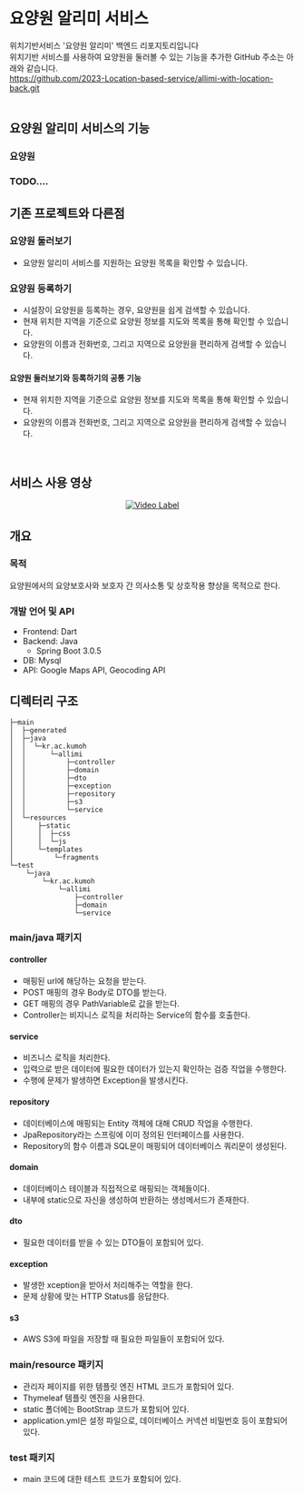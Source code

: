# 요양원 알리미 서비스

위치기반서비스 '요양원 알리미' 백엔드 리포지토리입니다<br/>
위치기반 서비스를 사용하여 요양원을 둘러볼 수 있는 기능을 추가한 GitHub 주소는 아래와 같습니다.<br/>
https://github.com/2023-Location-based-service/allimi-with-location-back.git<br/>
<br/>

## 요양원 알리미 서비스의 기능
### 요양원 
### TODO....

## 기존 프로젝트와 다른점
### 요양원 둘러보기
- 요양원 알리미 서비스를 지원하는 요양원 목록을 확인할 수 있습니다.
  
### 요양원 등록하기
- 시설장이 요양원을 등록하는 경우, 요양원을 쉽게 검색할 수 있습니다.
- 현재 위치한 지역을 기준으로 요양원 정보를 지도와 목록을 통해 확인할 수 있습니다.
- 요양원의 이름과 전화번호, 그리고 지역으로 요양원을 편리하게 검색할 수 있습니다.
  
#### 요양원 둘러보기와 등록하기의 공통 기능
- 현재 위치한 지역을 기준으로 요양원 정보를 지도와 목록을 통해 확인할 수 있습니다.
- 요양원의 이름과 전화번호, 그리고 지역으로 요양원을 편리하게 검색할 수 있습니다.
<br/>

## 서비스 사용 영상
<div align="center">

[![Video Label](http://img.youtube.com/vi/QbvObXaFJps/sddefault.jpg)](https://youtu.be/QbvObXaFJps)

</div>

## 개요
### 목적
요양원에서의 요양보호사와 보호자 간 의사소통 및 상호작용 향상을 목적으로 한다.

### 개발 언어 및 API
- Frontend: Dart
- Backend: Java
  - Spring Boot 3.0.5
- DB: Mysql
- API: Google Maps API, Geocoding API

## 디렉터리 구조
```
├─main
│  ├─generated
│  ├─java
│  │  └─kr.ac.kumoh
│  │      └─allimi
│  │          ├─controller
│  │          ├─domain
│  │          ├─dto
│  │          ├─exception
│  │          ├─repository
│  │          ├─s3
│  │          └─service
│  └─resources
│      ├─static
│      │  ├─css
│      │  └─js
│      └─templates
│          └─fragments
└─test
    └─java
        └─kr.ac.kumoh
            └─allimi
                ├─controller
                ├─domain
                └─service
```

### main/java 패키지
#### controller
- 매핑된 url에 해당하는 요청을 받는다.
- POST 매핑의 경우 Body로 DTO를 받는다.
- GET 매핑의 경우 PathVariable로 값을 받는다.
- Controller는 비지니스 로직을 처리하는 Service의 함수를 호출한다. 

#### service
- 비즈니스 로직을 처리한다.
- 입력으로 받은 데이터에 필요한 데이터가 있는지 확인하는 검증 작업을 수행한다.
- 수행에 문제가 발생하면 Exception을 발생시킨다.

#### repository
- 데이터베이스에 매핑되는 Entity 객체에 대해 CRUD 작업을 수행한다. 
- JpaRepository라는 스프링에 이미 정의된 인터페이스를 사용한다.
- Repository의 함수 이름과 SQL문이 매핑되어 데이터베이스 쿼리문이 생성된다.

#### domain
- 데이터베이스 테이블과 직접적으로 매핑되는 객체들이다.
- 내부에 static으로 자신을 생성하여 반환하는 생성메서드가 존재한다.

#### dto
- 필요한 데이터를 받을 수 있는 DTO들이 포함되어 있다. 

#### exception
- 발생한 xception을 받아서 처리해주는 역할을 한다.
- 문제 상황에 맞는 HTTP Status를 응답한다.

#### s3
- AWS S3에 파일을 저장할 때 필요한 파일들이 포함되어 있다.

### main/resource 패키지
- 관리자 페이지를 위한 템플릿 엔진 HTML 코드가 포함되어 있다.
- Thymeleaf 템플릿 엔진을 사용한다.
- static 폴더에는 BootStrap 코드가 포함되어 있다.
- application.yml은 설정 파일으로, 데이터베이스 커넥션 비밀번호 등이 포함되어 있다.

### test 패키지
- main 코드에 대한 테스트 코드가 포함되어 있다.
